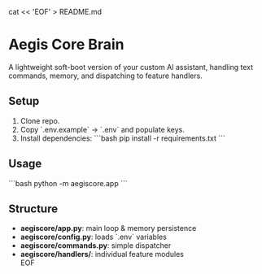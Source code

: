 cat << 'EOF' > README.md
# Aegis Core Brain

A lightweight soft-boot version of your custom AI assistant, handling text commands, memory, and dispatching to feature handlers.

## Setup

1. Clone repo.
2. Copy \`.env.example\` → \`.env\` and populate keys.
3. Install dependencies:
   \`\`\`bash
   pip install -r requirements.txt
   \`\`\`

## Usage

\`\`\`bash
python -m aegiscore.app
\`\`\`

## Structure

- **aegiscore/app.py**: main loop & memory persistence  
- **aegiscore/config.py**: loads \`.env\` variables  
- **aegiscore/commands.py**: simple dispatcher  
- **aegiscore/handlers/**: individual feature modules  
EOF
